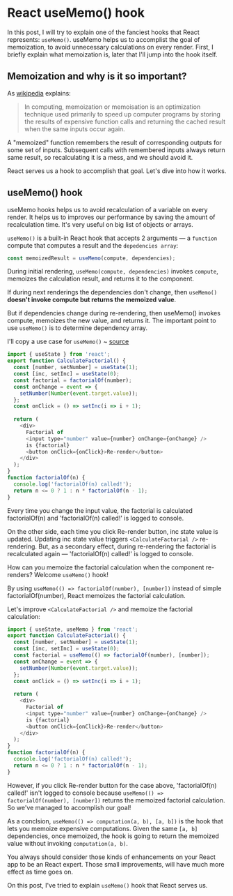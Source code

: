 # React useMemo() hook

In this post, I will try to explain one of the fanciest hooks that React represents: `useMemo()`. useMemo helps us to accomplist the goal of memoization, to avoid unnecessary calculations on every render. First, I briefly explain what memoization is, later that I'll jump into the hook itself.

## Memoization and why is it so important?

As [wikipedia](https://en.wikipedia.org/wiki/Memoization) explains:

> In computing, memoization or memoisation is an optimization technique used primarily to speed up computer programs by storing the results of expensive function calls and returning the cached result when the same inputs occur again.

A "memoized" function remembers the result of corresponding outputs for some set of inputs. Subsequent calls with remembered inputs always return same result, so recalculating it is a mess, and we should avoid it.

React serves us a hook to accomplish that goal. Let's dive into how it works.

## useMemo() hook

useMemo hooks helps us to avoid recalculation of a variable on every render. It helps us to improves our performance by saving the amount of recalculation time. It's very useful on big list of objects or arrays.

`useMemo()` is a built-in React hook that accepts 2 arguments — a `function` compute that computes a result and the `depedencies array`:

```javascript
const memoizedResult = useMemo(compute, dependencies);
```

During initial rendering, `useMemo(compute, dependencies)` invokes `compute`, memoizes the calculation result, and returns it to the component.

If during next renderings the dependencies don't change, then `useMemo()` **doesn't invoke compute but returns the memoized value**.

But if dependencies change during re-rendering, then useMemo() invokes compute, memoizes the new value, and returns it. The important point to use `useMemo()` is to determine dependency array.

I'll copy a use case for `useMemo()` ~ [source](https://dmitripavlutin.com/react-usememo-hook/)

```javascript
import { useState } from 'react';
export function CalculateFactorial() {
  const [number, setNumber] = useState(1);
  const [inc, setInc] = useState(0);
  const factorial = factorialOf(number);
  const onChange = event => {
    setNumber(Number(event.target.value));
  };
  const onClick = () => setInc(i => i + 1);
  
  return (
    <div>
      Factorial of 
      <input type="number" value={number} onChange={onChange} />
      is {factorial}
      <button onClick={onClick}>Re-render</button>
    </div>
  );
}
function factorialOf(n) {
  console.log('factorialOf(n) called!');
  return n <= 0 ? 1 : n * factorialOf(n - 1);
}
```

Every time you change the input value, the factorial is calculated factorialOf(n) and 'factorialOf(n) called!' is logged to console.

On the other side, each time you click Re-render button, inc state value is updated. Updating inc state value triggers `<CalculateFactorial />` re-rendering. But, as a secondary effect, during re-rendering the factorial is recalculated again — 'factorialOf(n) called!' is logged to console.

How can you memoize the factorial calculation when the component re-renders? Welcome `useMemo()` hook!

By using `useMemo(() => factorialOf(number), [number])` instead of simple factorialOf(number), React memoizes the factorial calculation.

Let's improve `<CalculateFactorial />` and memoize the factorial calculation:

```javascript
import { useState, useMemo } from 'react';
export function CalculateFactorial() {
  const [number, setNumber] = useState(1);
  const [inc, setInc] = useState(0);
  const factorial = useMemo(() => factorialOf(number), [number]);
  const onChange = event => {
    setNumber(Number(event.target.value));
  };
  const onClick = () => setInc(i => i + 1);
  
  return (
    <div>
      Factorial of 
      <input type="number" value={number} onChange={onChange} />
      is {factorial}
      <button onClick={onClick}>Re-render</button>
    </div>
  );
}
function factorialOf(n) {
  console.log('factorialOf(n) called!');
  return n <= 0 ? 1 : n * factorialOf(n - 1);
}
```

However, if you click Re-render button for the case above, 'factorialOf(n) called!' isn't logged to console because `useMemo(() => factorialOf(number), [number])` returns the memoized factorial calculation. So we've managed to accomplish our goal!


As a conclsion, `useMemo(() => computation(a, b), [a, b])` is the hook that lets you memoize expensive computations. Given the same `[a, b]` dependencies, once memoized, the hook is going to return the memoized value without invoking `computation(a, b)`.

You always should consider those kinds of enhancements on your React app to be an React expert. Those small improvements, will have much more effect as time goes on.

On this post, I've tried to explain `useMemo()` hook that React serves us.